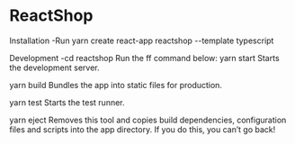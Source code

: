 # ReactShop
Installation 
-Run yarn create react-app reactshop --template typescript

Development
-cd reactshop
Run the ff command below:
 yarn start
    Starts the development server.

  yarn build
    Bundles the app into static files for production.

  yarn test
    Starts the test runner.

  yarn eject
    Removes this tool and copies build dependencies, configuration files
    and scripts into the app directory. If you do this, you can’t go back!
